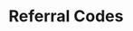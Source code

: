 ---
layout: default
title: Referral Codes
permalink: /uses/referrals
redirect_from:
    - /referrals/
    - /ref-codes/
redirect_to: "https://go.tomr.me/refcodes"
---